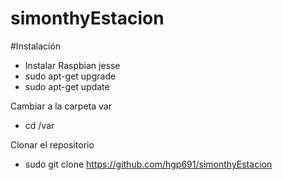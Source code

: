 # simonthyEstacion

#Instalación
- Instalar Raspbian jesse
- sudo apt-get upgrade
- sudo apt-get update

Cambiar a la carpeta var
- cd /var

Clonar el repositorio
- sudo git clone https://github.com/hgp691/simonthyEstacion
